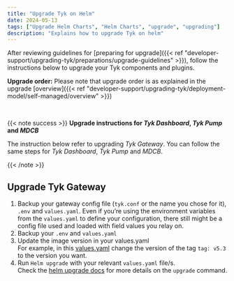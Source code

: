 ```yaml
---
title: "Upgrade Tyk on Helm"
date: 2024-05-13
tags: ["Upgrade Helm Charts", "Helm Charts", "upgrade", "upgrading"]
description: "Explains how to upgrade Tyk on helm"
---
```


After reviewing guidelines for [preparing for upgrade]({{< ref "developer-support/upgrading-tyk/preparations/upgrade-guidelines" >}}),
follow the instructions below to upgrade your Tyk components and plugins.

**Upgrade order:**
Please note that upgrade order is as explained in the upgrade [overview]({{< ref "developer-support/upgrading-tyk/deployment-model/self-managed/overview" >}})

</br>

{{< note success >}}
**Upgrade instructions for _Tyk Dashboard_, _Tyk Pump_ and _MDCB_**

The instruction below refer to upgrading _Tyk Gateway_. You can follow the same steps for _Tyk Dashboard_, _Tyk Pump_
and _MDCB_.

{{< /note >}}

## Upgrade Tyk Gateway

1. Backup your gateway config file (`tyk.conf` or the name you chose for it), `.env` and `values.yaml`. Even if
   you’re using the environment variables from the `values.yaml` to define your configuration, there still might be a config
   file used and loaded with field values you relay on.
2. Backup your `.env` and `values.yaml`
3. Update the image version in your values.yaml
   <br>
   For example, in this [values.yaml](https://github.com/TykTechnologies/tyk-charts/blob/83de0a184014cd027ec6294b77d034d6dcaa2a10/components/tyk-gateway/values.yaml#L142)
   change the version of the tag `tag: v5.3` to the version you want.
4. Run `Helm upgrade` with your relevant `values.yaml` file/s.
   <br>
   Check the [helm upgrade docs](https://helm.sh/docs/helm/helm_upgrade/) for more details on the `upgrade` command.
